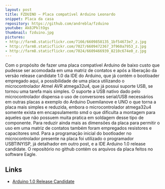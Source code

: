 ```yaml
---
layout: post
title: FZDUINO – Placa compatível Arduino Leonardo
snippet: Placa da casa
repository: https://github.com/andrebla/fzduino
youtube: Ak8JPkltOgs
thumbnail: fzduino.jpg
pictures: 
- http://farm8.staticflickr.com/7166/6609858135_1bf54673e7_z.jpg
- http://farm8.staticflickr.com/7027/6609472367_3f960a7953_z.jpg
- http://farm8.staticflickr.com/7024/6609466939_8210c674e0_z.jpg
---
```


Com o propósito de fazer uma placa compatível Arduino de baixo custo que pudesse 
ser acomodada em uma matriz de contatos e após a liberação da versão release 
candidate 1.0 da IDE do Arduino, que já contém o bootloader empregado aqui, a 
possibilidade de uma placa utilizando o microcontrolador Atmel AVR atmega32u4, 
que já possui suporte USB, se tornou uma tarefa mais simples.
O suporte a USB nativo dado pelo microcontrolador dispensa o uso de conversores 
serial/USB necessários em outras placas a exemplo do Arduino Duemilanove e UNO 
o que torna a placa mais simples e reduzida, embora o microcontrolador atmega32u4 
somente exista em encapsulamento smd o que dificulta a montagem para aqueles que 
não possuem muita pratica em soldagem desse tipo de componente. Para reduzir ainda 
mais as dimensões da placa para permitir o uso em uma matriz de contatos também 
foram empregados resistores e capacitores smd.
Para a programação inicial do bootloader no microcontrolador presente na placa 
foi utilizado o programador USBTINYISP, já detalhador em outro post, e a IDE 
Arduino 1.0 release candidate.
O repositório no github contém os arquivos da placa feitos no software Eagle.

Links
-----
* [Arduino 1.0 Release Candidate](http://code.google.com/p/arduino/wiki/Arduino1)